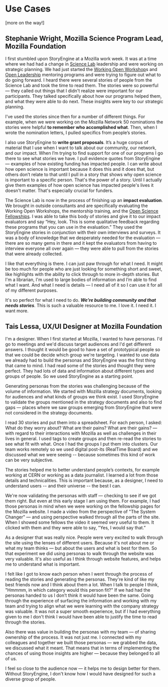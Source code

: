 # Use Cases

\[more on the way!\]

## Stephanie Wright, Mozilla Science Program Lead, Mozilla Foundation

I first stumbled upon StoryEngine at a Mozilla work week. It was at a time where we had had a change in [Science Lab](https://science.mozilla.org/) leadership and were working on strategic planning. We had just started the [Working Open Workshop](https://mozillascience.github.io/WOW-2017/)s and [Open Leadership](https://mozilla.github.io/leadership-training/) mentoring programs and were trying to figure out what to do going forward. I heard there were several stories of people from the Science Lab and took the time to read them. The stories were so powerful — they called out things that I didn't realize were important for our participants. They talked specifically about how our programs helped them, and what they were able to do next. These insights were key to our strategic planning.

I've used the stories since then for a number of different things. For example, when we were working on the Mozilla Network 50 nominations the stories were helpful **to remember who accomplished what**. Then, when I wrote the nomination letters, I pulled specifics from people’s stories.

I also use StoryEngine to **write grant proposals**. It’s a huge corpus of material that I use when I want to talk about our community, our network, and our impact. When I’m trying to find support for one of our programs I go there to see what stories we have. I pull evidence quotes from StoryEngine — examples of how existing funding has impacted people. I can write about how open science is important because it does this and it does that, but others don’t relate to that until I pull in a story that shows why open science is important to a specific person. That's the power of a story. Until I actually give them examples of how open science has impacted people's lives it doesn't matter. That's especially crucial for funders.

The Science Lab is now in the process of finishing up an **impact evaluation**. We brought in outside consultants and are specifically evaluating the Working Open Workshops, the mentorship training, and the [Open Science Fellowships](https://science.mozilla.org/programs/fellowships). I was able to take this body of stories and give it to our impact evaluators and say “Hey, look. This is some qualitative feedback regarding these programs that you can use in the evaluation.” They used the StoryEngine stories in conjunction with their own interviews and surveys. It was a body of knowledge that we desperately needed for the evaluation — there are so many gems in there and it kept the evaluators from having to interview everyone all over again — they were able to pull from the stories that were already collected.

I like that everything is there. I can just paw through for what I need. It might be too much for people who are just looking for something short and sweet, like highlights with the ability to click through to more in-depth stories. But I'm a librarian, I'm used to large bodies of information and I’m able to find what I want. And what I need is details — I need all of it so I can use it for all of my different purposes.

It's so perfect for what I need to do. _**We’re building community and that needs stories**_. This is such a valuable resource to me. I love it. I need it. I want more.

## Tais Lessa, UX/UI Designer at Mozilla Foundation

I'm a designer. When I first started at Mozilla, I wanted to have personas. I'd go to meetings and we'd discuss target audiences and I'd get different answers. I thought it would be good to have a set of prototypical people so that we could be decide which group we're targeting. I wanted to use data we already had to build the personas and StoryEngine was the first thing that came to mind. I had read some of the stories and thought they were perfect. They had lots of data and information about different types and groups of people. So we used StoryEngine as a starting point.

Generating personas from the stories was challenging because of the volume of information. We started with Mozilla strategy documents, looking for audiences and what kinds of groups we think exist. I used StoryEngine to validate the groups mentioned in the strategy documents and also to find gaps — places where we saw groups emerging from StoryEngine that were not considered in the strategy documents.

I read 30 stories and put them into a spreadsheet. For each person, I asked: What do they worry about? What are their pains? What are their gains? — with regard to their interactions with Mozilla as well as challenges in their lives in general. I used tags to create groups and then re-read the stories to see what fit with what. Once I had the groups I put them into clusters. Our team works remotely so we used digital post-its \(RealTime Board\) and we discussed what we were seeing -- because sometimes this kind of work can be very subjective.

The stories helped me to better understand people’s contexts, for example working at CERN or working as a data journalist. I learned a lot from those details and technicalities. This is important because, as a designer, I need to understand users -- and their universe -- the best I can.

We're now validating the personas with staff — checking to see if we got them right. But even at this early stage I am using them. For example, I had those personas in mind when we were working on the fellowship pages for the Mozilla website. I made a video from the perspective of "The System Changer" — and using perspective walked through all the parts of the site. When I showed some fellows the video it seemed very useful to them. It clicked with them and they were able to say, "Yes, I would say that.”

As a designer that was really nice. People were very excited to walk through the site using the lenses of different users. Because it's not about me or what my team thinks — but about the users and what is best for them. So that experiment we did using personas to walk through the website was very valuable. It's also useful as I think through website features, and helps me to understand what is important.

I felt like I got to know each person when I went through the process of reading the stories and generating the personas. They're kind of like my best friends now and I think about them a lot. When I talk to people I think, "Hmmmm, in which category would this person fit?" If we had had the personas handed to us I don’t think it would have been the same. Going through the experience of surfacing the information and working with my team and trying to align what we were learning with the company strategy was valuable. It was not a super smooth experience, but if I had everything given to me I don't think I would have been able to justify the time to read through the stories.

Also there was value in building the personas with my team — of sharing ownership of the process. It was not just me. I connected with my colleagues and together we built those personas — we grabbed the data, we discussed what it meant. That means that in terms of implementing the chances of using those insights are higher — because they belonged to all of us.

I feel so close to the audience now — it helps me to design better for them. Without StoryEngine, I don't know how I would have designed for such a diverse group of people.

